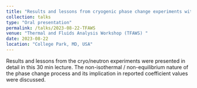 ```yaml
---
title: "Results and lessons from cryogenic phase change experiments with LH2 and LCH4 "
collection: talks
type: "Oral presentation"
permalink: /talks/2023-08-22-TFAWS
venue: "Thermal and Fluids Analysis Workshop (TFAWS) "
date: 2023-08-22
location: "College Park, MD, USA"
---
```


Results and lessons from the cryo/neutron experiments were presented in detail in this 30 min lecture. The non-isothermal / non-equilibrium nature of the phase change process and its implication in reported coefficient values were discussed.
